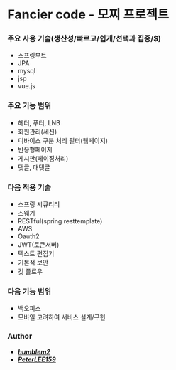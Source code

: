 # Fancier code - 모찌 프로젝트

### 주요 사용 기술(생산성/빠르고/쉽게/선택과 집중/$)
- 스프링부트
- JPA
- mysql
- jsp
- vue.js

### 주요 기능 범위
- 헤더, 푸터, LNB
- 회원관리(세션)
- 디바이스 구분 처리 필터(웹페이지)
- 반응형페이지
- 게시판(페이징처리)
- 댓글, 대댓글

### 다음 적용 기술
- 스프링 시큐리티
- 스웨거
- RESTful(spring resttemplate)
- AWS
- Oauth2
- JWT(토큰서버)
- 텍스트 편집기
- 기본적 보안
- 깃 플로우 

### 다음 기능 범위
- 백오피스
- 모바일 고려하여 서비스 설계/구현

### Author
- [*__humblem2__*](https://github.com/humblem2)
- [*__PeterLEE159__*](https://github.com/PeterLEE159)

